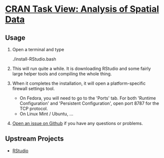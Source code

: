 # [CRAN Task View: Analysis of Spatial Data](http://cran.r-project.org/web/views/Spatial.html)

## Usage

1. Open a terminal and type

	./install-RStudio.bash
1. This will run quite a while. It is downloading RStudio and some fairly large helper tools and compiling the whole thing.
1. When it completes the installation, it will open a platform-specific firewall settings tool. 
	* On Fedora, you will need to go to the 'Ports' tab. For both 'Runtime Configuration' and 'Persistent Configuration', open port 8787 for the TCP protocol.
	* On Linux Mint / Ubuntu, ...
1. [Open an issue on Github](https://github.com/znmeb/Computational-Journalism-Publishers-Workbench/issues/new) if you have any questions or problems.

## Upstream Projects
* [RStudio](http://www.rstudio.com/)
